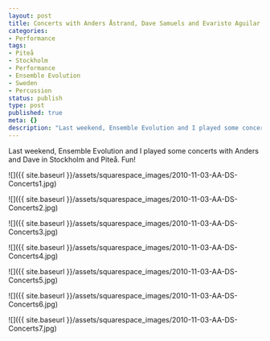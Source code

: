 ```yaml
---
layout: post
title: Concerts with Anders Åstrand, Dave Samuels and Evaristo Aguilar
categories:
- Performance
tags:
- Piteå
- Stockholm
- Performance
- Ensemble Evolution
- Sweden
- Percussion
status: publish
type: post
published: true
meta: {}
description: "Last weekend, Ensemble Evolution and I played some concerts with Anders and Dave in Stockholm and Piteå. Fun!"
---
```


Last weekend, Ensemble Evolution and I played some concerts with Anders and Dave in Stockholm and Piteå. Fun!

![]({{ site.baseurl }}/assets/squarespace_images/2010-11-03-AA-DS-Concerts1.jpg)

![]({{ site.baseurl }}/assets/squarespace_images/2010-11-03-AA-DS-Concerts2.jpg)

![]({{ site.baseurl }}/assets/squarespace_images/2010-11-03-AA-DS-Concerts3.jpg)

![]({{ site.baseurl }}/assets/squarespace_images/2010-11-03-AA-DS-Concerts4.jpg)

![]({{ site.baseurl }}/assets/squarespace_images/2010-11-03-AA-DS-Concerts5.jpg)

![]({{ site.baseurl }}/assets/squarespace_images/2010-11-03-AA-DS-Concerts6.jpg)

![]({{ site.baseurl }}/assets/squarespace_images/2010-11-03-AA-DS-Concerts7.jpg)

